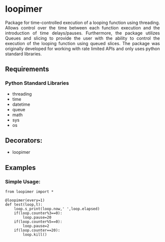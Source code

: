 # loopimer
<p align="justify">
Package for time-controlled execution of a looping function using threading. Allows control over the time between each function execution and the introduction of time delays/pauses. Furthermore, the package utilizes Queues and slicing to provide the user with the ability to control the execution of the looping function using queued slices. The package was originally developed for working with rate limited APIs and only uses python standard libraries.
</p>  

## Requirements
### Python Standard Libraries
 - threading
 - time
 - datetime
 - queue
 - math
 - sys
 - os
## Decorators:
 - loopimer
 
## Examples
### Simple Usage: 
```
from loopimer import *

@loopimer(every=1)
def test(loop,t):
    loop.s_print(loop.now,' ',loop.elapsed)
    if(loop.counter%3==0):
        loop.pause=20
    if(loop.counter%5==0):
        loop.pause=2
    if(loop.counter==20):
        loop.kill()

```
